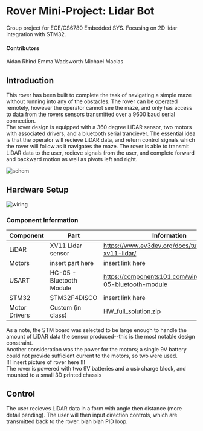 # Rover Mini-Project: Lidar Bot
Group project for ECE/CS6780 Embedded SYS. Focusing on 2D lidar integration with STM32.
#### Contributors ####
Aidan Rhind
Emma Wadsworth
Michael Macias
## Introduction ##
This rover has been built to complete the task of navigating a simple maze without running into any of the obstacles. The rover can be operated remotely, however the operator cannot see the maze, and only has access to data from the rovers sensors transmitted over a 9600 baud serial connection.\
The rover design is equipped with a 360 degree LiDAR sensor, two motors with associated drivers, and a bluetooth serial tranciever. The essential idea is that the operator will recieve LiDAR data, and return control signals which the rover will follow as it navigates the maze. The rover is able to transmit LiDAR data to the user, recieve signals from the user, and complete forward and backward motion as well as pivots left and right.

![schem](https://user-images.githubusercontent.com/74335040/234171549-d08da05c-f69a-4462-8446-3461c402e0fd.jpg)
## Hardware Setup ##
![wiring](https://user-images.githubusercontent.com/74335040/234171776-6e808a7f-367d-43e4-af37-32d20265b4e3.jpg)
### Component Information ###
Component|Part|Information|
--- | --- | --- 
LiDAR | XV11 Lidar sensor | https://www.ev3dev.org/docs/tutorials/using-xv11-lidar/ | 
Motors | insert part here | insert link here |
USART | HC-05 - Bluetooth Module | https://components101.com/wireless/hc-05-bluetooth-module |
STM32 | STM32F4DISCO | insert link here |
Motor Drivers | Custom (in class) | [HW_full_solution.zip](https://github.com/aidanrhind/Lidar_Bot_6780/files/11316879/HW_full_solution.zip)|

As a note, the STM board was selected to be large enough to handle the amount of LiDAR data the sensor produced--this is the most notable design constraint.\
Another consideration was the power for the motors; a single 9V battery could not provide sufficient current to the motors, so two were used.\
!!! insert picture of rover here !!!\
The rover is powered with two 9V batteries and a usb charge block, and mounted to a small 3D printed chassis
## Control ##
The user recieves LiDAR data in a form with angle then distance (more detail pending). The user will then input direction controls, which are transmitted back to the rover. blah blah PID loop.
